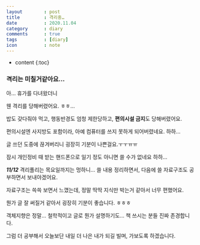 ```yaml
---
layout        : post
title         : 격리중…
date          : 2020.11.04
category      : diary
comments      : true
tags          : [diary]
icon          : note
---
```


* content
{:toc}


### 격리는 미칠거같아요…

아… 휴가를 다녀왔더니

웬 격리를 당해버렸어요. ㅎㅎ…

밥도 갖다줘야 먹고, 행동반경도 엄청 제한당하고, **편의시설 금지**도 당해버렸어요.

편의시설엔 사지방도 포함이라, 아예 컴퓨터를 쓰지 못하게 되어버렸네요. 하하…

글 쓰던 도중에 끊겨버리니 굉장히 기분이 나쁜걸요.ㅜㅜㅠㅠ

잠시 개인정비 때 받는 핸드폰으로 일기 정도 아니면 쓸 수가 없네요 하하…

__*11/12*__ 격리풀리는 목요일까지는 멍하니… 쓸 내용 정리하면서, 다음에 쓸 자료구조도 공부하면서 보내야겠어요.

자료구조는 쓱쓱 보면서 느꼈는데, 정말 딱딱 지식만 박는거 같아서 너무 편했어요.

뭔가 글 잘 써질거 같아서 굉장히 기분이 좋습니다. ㅎㅎㅎ

객체지향은 정말… 철학적이고 글로 뭔가 설명하기도… 책 쓰시는 분들 진짜 존경합니다.

그럼 더 공부해서 오늘보단 내일 더 나은 내가 되길 빌며, 가보도록 하겠습니다.
